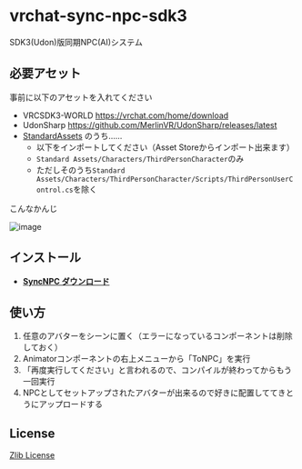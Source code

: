 # vrchat-sync-npc-sdk3

SDK3(Udon)版同期NPC(AI)システム

## 必要アセット

事前に以下のアセットを入れてください

- VRCSDK3-WORLD https://vrchat.com/home/download
- UdonSharp https://github.com/MerlinVR/UdonSharp/releases/latest
- [StandardAssets](https://assetstore.unity.com/packages/essentials/asset-packs/standard-assets-for-unity-2018-4-32351?locale=ja-JP) のうち…… 
  - 以下をインポートしてください（Asset Storeからインポート出来ます）
  - `Standard Assets/Characters/ThirdPersonCharacter`のみ
  - ただしそのうち`Standard Assets/Characters/ThirdPersonCharacter/Scripts/ThirdPersonUserControl.cs`を除く

こんなかんじ

![image](https://user-images.githubusercontent.com/1712548/152673936-93b4bf39-5b53-4b97-91e2-aef570dd4c12.png)

## インストール

- **[SyncNPC ダウンロード]( https://github.com/Narazaka/vrchat-sync-npc-sdk3/releases )**

## 使い方

1. 任意のアバターをシーンに置く（エラーになっているコンポーネントは削除しておく）
2. Animatorコンポーネントの右上メニューから「ToNPC」を実行
3. 「再度実行してください」と言われるので、コンパイルが終わってからもう一回実行
4. NPCとしてセットアップされたアバターが出来るので好きに配置しててきとうにアップロードする

## License

[Zlib License](LICENSE)

